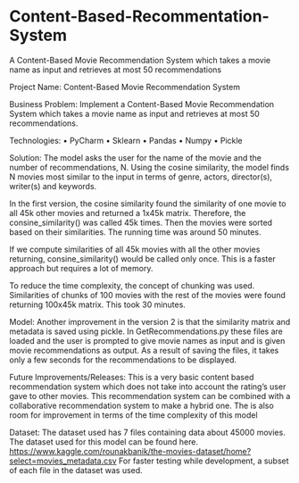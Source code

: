 # Content-Based-Recommentation-System
A Content-Based Movie Recommendation System which takes a movie name as input and retrieves at most 50 recommendations

Project Name: Content-Based Movie Recommendation System

Business Problem: Implement a Content-Based Movie Recommendation System which takes a movie name as input and retrieves at most 50 recommendations. 

Technologies:
•	PyCharm
•	Sklearn
•	Pandas
•	Numpy
•	Pickle

Solution: The model asks the user for the name of the movie and the number of recommendations, N. Using the cosine similarity, the model finds N movies most similar to the input in terms of genre, actors, director(s), writer(s) and keywords. 

In the first version, the cosine similarity found the similarity of one movie to all 45k other movies and returned a 1x45k matrix. Therefore, the consine_similarity() was called 45k times. Then the movies were sorted based on their similarities. The running time was around 50 minutes. 

If we compute similarities of all 45k movies with all the other movies returning,  consine_similarity() would be called only once. This is a faster approach but requires a lot of memory.

To reduce the time complexity, the concept of chunking was used. Similarities of chunks of 100 movies with the rest of the movies were found returning 100x45k matrix. This took 30 minutes.

Model: Another improvement in the version 2 is that the similarity matrix and metadata is saved using pickle. In GetRecommendations.py these files are loaded and the user is prompted to give movie names as input and is given movie recommendations as output. As a result of saving the files, it takes only a few seconds for the recommendations to be displayed.

Future Improvements/Releases: This is a very basic content based recommendation system which does not take into account the rating’s user gave to other movies. This recommendation system can be combined with a collaborative recommendation system to make a hybrid one. The is also room for improvement in terms of the time complexity of this model

Dataset: The dataset used has 7 files containing data about 45000 movies. The dataset used for this model can be found here. https://www.kaggle.com/rounakbanik/the-movies-dataset/home?select=movies_metadata.csv
For faster testing while development, a subset of each file in the dataset was used. 
